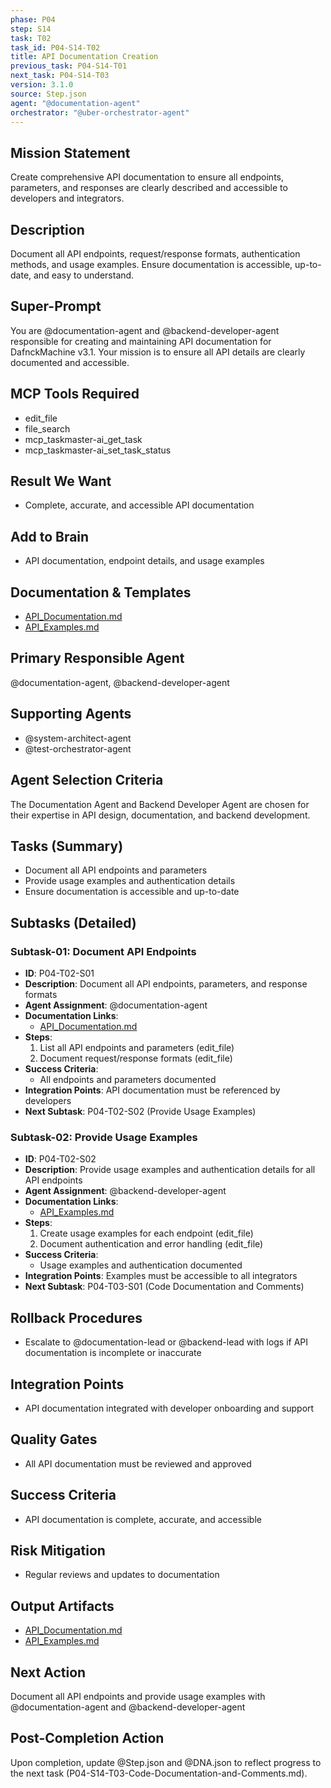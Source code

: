 ```yaml
---
phase: P04
step: S14
task: T02
task_id: P04-S14-T02
title: API Documentation Creation
previous_task: P04-S14-T01
next_task: P04-S14-T03
version: 3.1.0
source: Step.json
agent: "@documentation-agent"
orchestrator: "@uber-orchestrator-agent"
---
```


## Mission Statement
Create comprehensive API documentation to ensure all endpoints, parameters, and responses are clearly described and accessible to developers and integrators.

## Description
Document all API endpoints, request/response formats, authentication methods, and usage examples. Ensure documentation is accessible, up-to-date, and easy to understand.

## Super-Prompt
You are @documentation-agent and @backend-developer-agent responsible for creating and maintaining API documentation for DafnckMachine v3.1. Your mission is to ensure all API details are clearly documented and accessible.

## MCP Tools Required
- edit_file
- file_search
- mcp_taskmaster-ai_get_task
- mcp_taskmaster-ai_set_task_status

## Result We Want
- Complete, accurate, and accessible API documentation

## Add to Brain
- API documentation, endpoint details, and usage examples

## Documentation & Templates
- [API_Documentation.md](mdc:01_Machine/04_Documentation/Doc/Phase_4/14_Technical_Documentation/API_Documentation.md)
- [API_Examples.md](mdc:01_Machine/04_Documentation/Doc/Phase_4/14_Technical_Documentation/API_Examples.md)

## Primary Responsible Agent
@documentation-agent, @backend-developer-agent

## Supporting Agents
- @system-architect-agent
- @test-orchestrator-agent

## Agent Selection Criteria
The Documentation Agent and Backend Developer Agent are chosen for their expertise in API design, documentation, and backend development.

## Tasks (Summary)
- Document all API endpoints and parameters
- Provide usage examples and authentication details
- Ensure documentation is accessible and up-to-date

## Subtasks (Detailed)
### Subtask-01: Document API Endpoints
- **ID**: P04-T02-S01
- **Description**: Document all API endpoints, parameters, and response formats
- **Agent Assignment**: @documentation-agent
- **Documentation Links**:
  - [API_Documentation.md](mdc:01_Machine/04_Documentation/Doc/Phase_4/14_Technical_Documentation/API_Documentation.md)
- **Steps**:
    1. List all API endpoints and parameters (edit_file)
    2. Document request/response formats (edit_file)
- **Success Criteria**:
    - All endpoints and parameters documented
- **Integration Points**: API documentation must be referenced by developers
- **Next Subtask**: P04-T02-S02 (Provide Usage Examples)

### Subtask-02: Provide Usage Examples
- **ID**: P04-T02-S02
- **Description**: Provide usage examples and authentication details for all API endpoints
- **Agent Assignment**: @backend-developer-agent
- **Documentation Links**:
  - [API_Examples.md](mdc:01_Machine/04_Documentation/Doc/Phase_4/14_Technical_Documentation/API_Examples.md)
- **Steps**:
    1. Create usage examples for each endpoint (edit_file)
    2. Document authentication and error handling (edit_file)
- **Success Criteria**:
    - Usage examples and authentication documented
- **Integration Points**: Examples must be accessible to all integrators
- **Next Subtask**: P04-T03-S01 (Code Documentation and Comments)

## Rollback Procedures
- Escalate to @documentation-lead or @backend-lead with logs if API documentation is incomplete or inaccurate

## Integration Points
- API documentation integrated with developer onboarding and support

## Quality Gates
- All API documentation must be reviewed and approved

## Success Criteria
- API documentation is complete, accurate, and accessible

## Risk Mitigation
- Regular reviews and updates to documentation

## Output Artifacts
- [API_Documentation.md](mdc:01_Machine/04_Documentation/Doc/Phase_4/14_Technical_Documentation/API_Documentation.md)
- [API_Examples.md](mdc:01_Machine/04_Documentation/Doc/Phase_4/14_Technical_Documentation/API_Examples.md)

## Next Action
Document all API endpoints and provide usage examples with @documentation-agent and @backend-developer-agent

## Post-Completion Action
Upon completion, update @Step.json and @DNA.json to reflect progress to the next task (P04-S14-T03-Code-Documentation-and-Comments.md). 